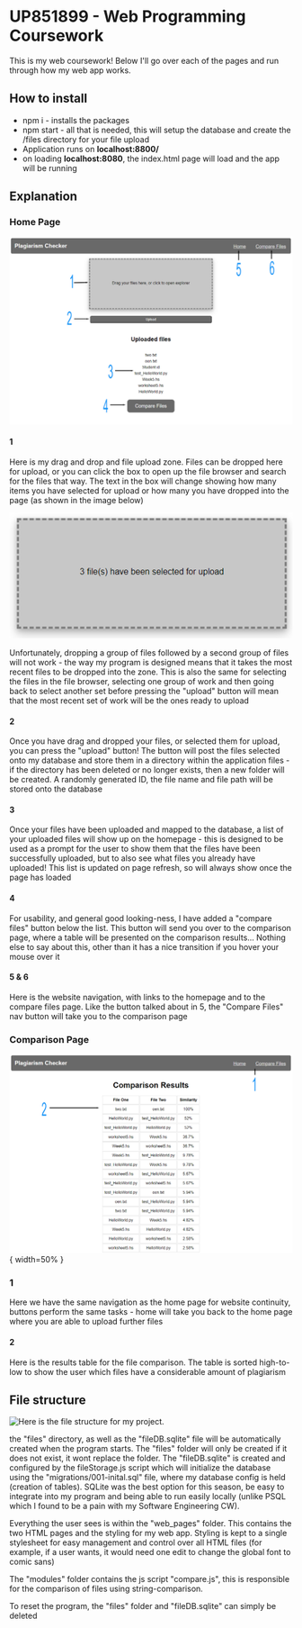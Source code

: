 # UP851899 - Web Programming Coursework

This is my web coursework! Below I'll go over each of the pages and run through how my web app works.

## How to install

* npm i - installs the packages
* npm start - all that is needed, this will setup the database and create the /files directory for your file upload
* Application runs on **localhost:8800/**
* on loading **localhost:8080**, the index.html page will load and the app will be running

## Explanation

### Home Page

![labeled-home](images/home-labled.jpg)

#### 1

Here is my drag and drop and file upload zone. Files can be dropped here for upload, or you can click the box to open up the file browser and search for the files that way. The text in the box will change showing how many items you have selected for upload or how many you have dropped into the page (as shown in the image below)

![textChange](images/files_uploaded.png)

Unfortunately, dropping a group of files followed by a second group of files will not work - the way my program is designed means that it takes the most recent files to be dropped into the zone. This is also the same for selecting the files in the file browser, selecting one group of work and then going back to select another set before pressing the "upload" button will mean that the most recent set of work will be the ones ready to upload

#### 2

Once you have drag and dropped your files, or selected them for upload, you can press the "upload" button! The button will post the files selected onto my database and store them in a directory within the application files - if the directory has been deleted or no longer exists, then a new folder will be created. A randomly generated ID, the file name and file path will be stored onto the database

#### 3

Once your files have been uploaded and mapped to the database, a list of your uploaded files will show up on the homepage - this is designed to be used as a prompt for the user to show them that the files have been successfully uploaded, but to also see what files you already have uploaded! This list is updated on page refresh, so will always show once the page has loaded

#### 4

For usability, and general good looking-ness, I have added a "compare files" button below the list. This button will send you over to the comparison page, where a table will be presented on the comparison results... Nothing else to say about this, other than it has a nice transition if you hover your mouse over it

#### 5 & 6

Here is the website navigation, with links to the homepage and to the compare files page. Like the button talked about in 5, the "Compare Files" nav button will take you to the comparison page

### Comparison Page

![labeled-comparison](images/compare-page.png){ width=50% }

### 1

Here we have the same navigation as the home page for website continuity, buttons perform the same tasks - home will take you back to the home page where you are able to upload further files

#### 2

Here is the results table for the file comparison. The table is sorted high-to-low to show the user which files have a considerable amount of plagiarism

## File structure

<image align="left" src="images/structure.png">

Here is the file structure for my project.

the "files" directory, as well as the "fileDB.sqlite" file will be automatically created when the program starts. The "files" folder will only be created if it does not exist, it wont replace the folder. The "fileDB.sqlite" is created and configured by the fileStorage.js script which will initialize the database using the "migrations/001-inital.sql" file, where my database config is held (creation of tables). SQLite was the best option for this season, be easy to integrate into my program and being able to run easily locally (unlike PSQL which I found to be a pain with my Software Engineering CW).

Everything the user sees is within the "web_pages" folder. This contains the two HTML pages and the styling for my web app. Styling is kept to a single stylesheet for easy management and control over all HTML files (for example, if a user wants, it would need one edit to change the global font to comic sans)

The "modules" folder contains the js script "compare.js", this is responsible for the comparison of files using string-comparison.

To reset the program, the "files" folder and "fileDB.sqlite" can simply be deleted
